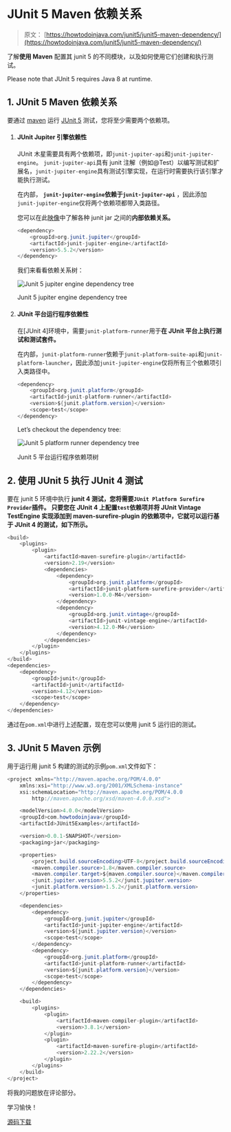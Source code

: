 # JUnit 5 Maven 依赖关系

> 原文： [https://howtodoinjava.com/junit5/junit5-maven-dependency/](https://howtodoinjava.com/junit5/junit5-maven-dependency/)

了解**使用 Maven** 配置其 junit 5 的不同模块，以及如何使用它们创建和执行测试。

Please note that JUnit 5 requires Java 8 at runtime.

## 1\. JUnit 5 Maven 依赖关系

要通过 [maven](https://howtodoinjava.com/maven/) 运行 [JUnit 5](https://howtodoinjava.com/junit-5-tutorial/) 测试，您将至少需要两个依赖项。

1.  #### JUnit Jupiter 引擎依赖性

    JUnit 木星需要具有两个依赖项，即`junit-jupiter-api`和`junit-jupiter-engine`。 `junit-jupiter-api`具有 junit 注解（例如@Test）以编写测试和扩展名，`junit-jupiter-engine`具有测试引擎实现，在运行时需要执行该引擎才能执行测试。

    在内部， **`junit-jupiter-engine`依赖于`junit-jupiter-api`** ，因此添加`junit-jupiter-engine`仅将两个依赖项都带入类路径。

    您可以在此[映像](http://junit.org/junit5/docs/current/user-guide/images/component-diagram.svg)中了解各种 junit jar 之间的**内部依赖关系。**

    ```java
    <dependency>
    	<groupId>org.junit.jupiter</groupId>
    	<artifactId>junit-jupiter-engine</artifactId>
    	<version>5.5.2</version>
    </dependency>

    ```

    我们来看看依赖关系树：

    ![Junit 5 jupiter engine dependency tree](img/976f54abf0d14f443b77bc3341eabde6.png)

    Junit 5 jupiter engine dependency tree



2.  #### JUnit 平台运行程序依赖性

    在[JUnit 4]环境中，需要`junit-platform-runner`用于**在 JUnit 平台上执行测试和测试套件。**

    在内部，`junit-platform-runner`依赖于`junit-platform-suite-api`和`junit-platform-launcher`，因此添加`junit-jupiter-engine`仅将所有三个依赖项引入类路径中。

    ```java
    <dependency>
    	<groupId>org.junit.platform</groupId>
    	<artifactId>junit-platform-runner</artifactId>
    	<version>${junit.platform.version}</version>
    	<scope>test</scope>
    </dependency>

    ```

    Let’s checkout the dependency tree:

    ![Junit 5 platform runner dependency tree](img/faa877bf63e2929061a4bbe5890b2597.png)

    Junit 5 平台运行程序依赖项树



## 2\. 使用 JUnit 5 执行 JUnit 4 测试

要在 junit 5 环境中执行 **junit 4 测试，您将需要`JUnit Platform Surefire Provider`插件。 只要您在 JUnit 4 上配置`test`依赖项并将 JUnit Vintage TestEngine 实现添加到 maven-surefire-plugin 的依赖项中，它就可以运行基于 JUnit 4 的测试，如下所示。**

```java
<build>
    <plugins>
        <plugin>
            <artifactId>maven-surefire-plugin</artifactId>
            <version>2.19</version>
            <dependencies>
                <dependency>
                    <groupId>org.junit.platform</groupId>
                    <artifactId>junit-platform-surefire-provider</artifactId>
                    <version>1.0.0-M4</version>
                </dependency>
                <dependency>
                    <groupId>org.junit.vintage</groupId>
                    <artifactId>junit-vintage-engine</artifactId>
                    <version>4.12.0-M4</version>
                </dependency>
            </dependencies>
        </plugin>
    </plugins>
</build>
<dependencies>
    <dependency>
        <groupId>junit</groupId>
        <artifactId>junit</artifactId>
        <version>4.12</version>
        <scope>test</scope>
    </dependency>
</dependencies>

```

通过在`pom.xml`中进行上述配置，现在您可以使用 junit 5 运行旧的测试。

## 3\. JUnit 5 Maven 示例

用于运行用 junit 5 构建的测试的示例`pom.xml`文件如下：

```java
<project xmlns="http://maven.apache.org/POM/4.0.0"
	xmlns:xsi="http://www.w3.org/2001/XMLSchema-instance"
	xsi:schemaLocation="http://maven.apache.org/POM/4.0.0 
        http://maven.apache.org/xsd/maven-4.0.0.xsd">

	<modelVersion>4.0.0</modelVersion>
	<groupId>com.howtodoinjava</groupId>
	<artifactId>JUnit5Examples</artifactId>

	<version>0.0.1-SNAPSHOT</version>
	<packaging>jar</packaging>

	<properties>
		<project.build.sourceEncoding>UTF-8</project.build.sourceEncoding>
		<maven.compiler.source>1.8</maven.compiler.source>
		<maven.compiler.target>${maven.compiler.source}</maven.compiler.target>
		<junit.jupiter.version>5.5.2</junit.jupiter.version>
		<junit.platform.version>1.5.2</junit.platform.version>
	</properties>

	<dependencies>
		<dependency>
			<groupId>org.junit.jupiter</groupId>
			<artifactId>junit-jupiter-engine</artifactId>
			<version>${junit.jupiter.version}</version>
			<scope>test</scope>
		</dependency>
		<dependency>
			<groupId>org.junit.platform</groupId>
			<artifactId>junit-platform-runner</artifactId>
			<version>${junit.platform.version}</version>
			<scope>test</scope>
		</dependency>
	</dependencies>

	<build>
		<plugins>
			<plugin>
				<artifactId>maven-compiler-plugin</artifactId>
				<version>3.8.1</version>
			</plugin>
			<plugin>
				<artifactId>maven-surefire-plugin</artifactId>
				<version>2.22.2</version>
			</plugin>
		</plugins>
	</build>
</project>

```

将我的问题放在评论部分。

学习愉快！

[源码下载](https://github.com/lokeshgupta1981/Junit5Examples/tree/master/JUnit5Examples)